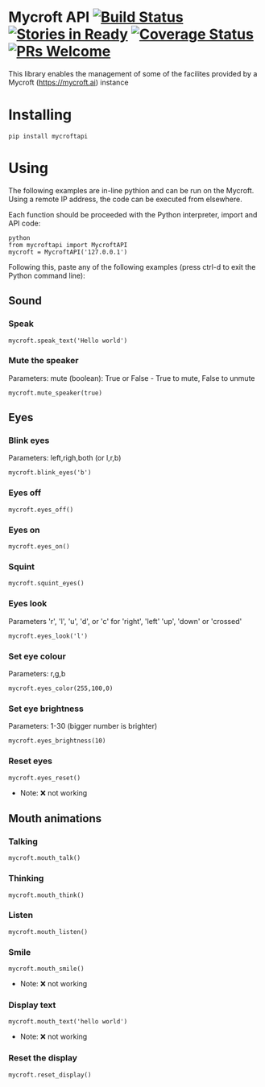 # Mycroft API [![Build Status](https://travis-ci.org/Geeked-Out-Solutions/mycroftapi.svg?branch=dev)](https://travis-ci.org/Geeked-Out-Solutions/mycroftapi) [![Stories in Ready](https://badge.waffle.io/Geeked-Out-Solutions/mycroftapi.svg?label=ready&title=Ready)](http://waffle.io/Geeked-Out-Solutions/mycroftapi) [![Coverage Status](https://coveralls.io/repos/github/Geeked-Out-Solutions/mycroftapi/badge.svg?branch=dev)](https://coveralls.io/github/Geeked-Out-Solutions/mycroftapi?branch=dev) [![PRs Welcome](https://img.shields.io/badge/PRs-welcome-brightgreen.svg?style=flat-square)](http://makeapullrequest.com)

This library enables the management of some of the facilites provided by a Mycroft (https://mycroft.ai) instance 

# Installing
`pip install mycroftapi`

# Using

The following examples are in-line pythion and can be run on the Mycroft. Using a remote IP address, the code can be executed from elsewhere.

Each function should be proceeded with the Python interpreter, import and API code:
```
python
from mycroftapi import MycroftAPI
mycroft = MycroftAPI('127.0.0.1')
```
Following this, paste any of the following examples (press ctrl-d to exit the Python command line):

## Sound

### Speak

```
mycroft.speak_text('Hello world')
```

### Mute the speaker

Parameters: mute (boolean): True or False - True to mute, False to unmute

```mycroft.mute_speaker(true)```

## Eyes
### Blink eyes

Parameters: left,righ,both (or l,r,b)

```mycroft.blink_eyes('b')```

### Eyes off

```mycroft.eyes_off()```

### Eyes on

```mycroft.eyes_on()```

### Squint

```mycroft.squint_eyes()```

### Eyes look

Parameters  'r', 'l', 'u', 'd', or 'c' for 'right', 'left' 'up', 'down' or 'crossed'

```mycroft.eyes_look('l')```

### Set eye colour

Parameters: r,g,b

```mycroft.eyes_color(255,100,0)```

### Set eye brightness

Parameters: 1-30 (bigger number is brighter)

```mycroft.eyes_brightness(10)```

### Reset eyes

```mycroft.eyes_reset()```
- Note: :x: not working

## Mouth animations

### Talking

```mycroft.mouth_talk()```

### Thinking 

```mycroft.mouth_think()```

### Listen

```mycroft.mouth_listen()```

### Smile

```mycroft.mouth_smile()```
- Note: :x: not working

### Display text

```mycroft.mouth_text('hello world')```
- Note: :x: not working

### Reset the display
```mycroft.reset_display()```

